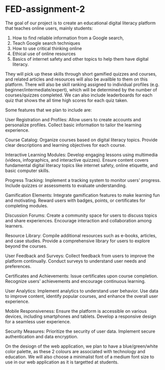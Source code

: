 # FED-assignment-2
The goal of our project is to create an educational digital literacy platform that teaches online users, mainly students:
1. How to find reliable information from a Google search,
2. Teach Google search techniques
3. How to use critical thinking online
4. Ethical use of online resources
5. Basics of internet safety
and other topics to help them have digital literacy.

They will pick up these skills through short gamified quizzes and courses, and related articles and resources will also be availble to them on this platform. 
There will also be skill ranking assigned to individual profiles (e.g. beginner/intermediate/expert), which will be determined by the number of courses/quizzes completed.
We can also include leaderboards for each quiz that shows the all time high scores for each quiz taken.

Some features that we plan to include are:

User Registration and Profiles:
Allow users to create accounts and personalize profiles.
Collect basic information to tailor the learning experience.

Course Catalog:
Organize courses based on digital literacy topics.
Provide clear descriptions and learning objectives for each course.

Interactive Learning Modules:
Develop engaging lessons using multimedia (videos, infographics, and interactive quizzes).
Ensure content covers fundamental digital literacy topics like internet safety, online etiquette, and basic computer skills.

Progress Tracking:
Implement a tracking system to monitor users' progress.
Include quizzes or assessments to evaluate understanding.

Gamification Elements:
Integrate gamification features to make learning fun and motivating.
Reward users with badges, points, or certificates for completing modules.

Discussion Forums:
Create a community space for users to discuss topics and share experiences.
Encourage interaction and collaboration among learners.

Resource Library:
Compile additional resources such as e-books, articles, and case studies.
Provide a comprehensive library for users to explore beyond the courses.

User Feedback and Surveys:
Collect feedback from users to improve the platform continually.
Conduct surveys to understand user needs and preferences.

Certificates and Achievements:
Issue certificates upon course completion.
Recognize users' achievements and encourage continuous learning.

User Analytics:
Implement analytics to understand user behavior.
Use data to improve content, identify popular courses, and enhance the overall user experience.

Mobile Responsiveness:
Ensure the platform is accessible on various devices, including smartphones and tablets.
Develop a responsive design for a seamless user experience.

Security Measures:
Prioritize the security of user data.
Implement secure authentication and data encryption.

On the desiogn of the web application, we plan to have a blue/green/white color palette, as these 2 colours are associated with technology and education.
We will also choose a minimalist font of a medium font size to use in our web application as it is targetted at students.
